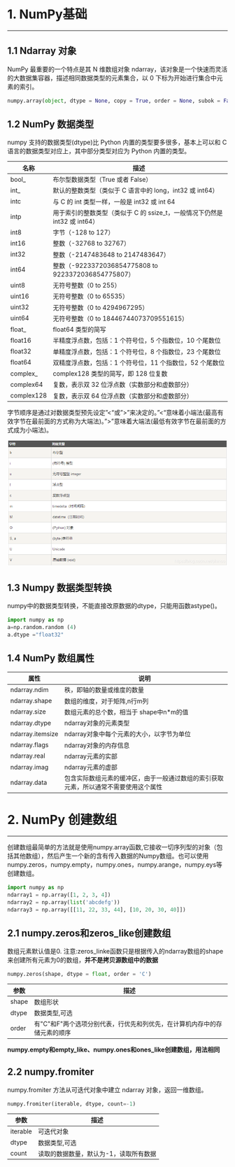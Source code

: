 # 1. NumPy基础

---

## 1.1 Ndarray 对象

NumPy 最重要的一个特点是其 N 维数组对象 ndarray，该对象是一个快速而灵活的大数据集容器，描述相同数据类型的元素集合，以 0 下标为开始进行集合中元素的索引。

```python
numpy.array(object, dtype = None, copy = True, order = None, subok = False, ndmin = 0)
```

## 1.2 NumPy 数据类型

numpy 支持的数据类型(dtype)比 Python 内置的类型要多很多，基本上可以和 C 语言的数据类型对应上，其中部分类型对应为 Python 内置的类型。

| 名称 | 描述 |
|--|--|
| bool_  | 布尔型数据类型（True 或者 False） |
| int_ | 默认的整数类型（类似于 C 语言中的 long，int32 或 int64） |
| intc  |与 C 的 int 类型一样，一般是 int32 或 int 64 |
| intp  |用于索引的整数类型（类似于 C 的 ssize_t，一般情况下仍然是 int32 或 int64） |
| int8  |字节（-128 to 127） |
| int16  |整数（-32768 to 32767） |
| int32 | 整数（-2147483648 to 2147483647） |
| int64 | 整数（-9223372036854775808 to 9223372036854775807） |
| uint8 | 无符号整数（0 to 255） |
| uint16 | 无符号整数（0 to 65535） |
| uint32 | 无符号整数（0 to 4294967295） |
| uint64 | 无符号整数（0 to 18446744073709551615） |
| float_  |float64 类型的简写 |
| float16 | 半精度浮点数，包括：1 个符号位，5 个指数位，10 个尾数位 |
| float32 | 单精度浮点数，包括：1 个符号位，8 个指数位，23 个尾数位 |
| float64 | 双精度浮点数，包括：1 个符号位，11 个指数位，52 个尾数位 |
| complex_ | complex128 类型的简写，即 128 位复数 |
| complex64 | 复数，表示双 32 位浮点数（实数部分和虚数部分） |
| complex128 | 复数，表示双 64 位浮点数（实数部分和虚数部分） |

字节顺序是通过对数据类型预先设定”<“或”>”来决定的。”<“意味着小端法(最高有效字节在最前面的方式称为大端法)。”>”意味着大端法(最低有效字节在最前面的方式成为小端法)。

![](../image/数据类型简称.png)

## 1.3 Numpy 数据类型转换

numpy中的数据类型转换，不能直接改原数据的dtype，只能用函数astype()。

```python
import numpy as np
a=np.random.random (4)
a.dtype ="float32"
```

## 1.4 NumPy 数组属性

|属性|说明|
|--|--|
|ndarray.ndim|秩，即轴的数量或维度的数量
|ndarray.shape|数组的维度，对于矩阵,n行m列
|ndarray.size|数组元素的总个数，相当于 shape中n*m的值
|ndarray.dtype|ndarray对象的元素类型
|ndarray.itemsize| ndarray对象中每个元素的大小，以字节为单位
|ndarray.flags|ndarray对象的内存信息
|ndarray.real|ndarray元素的实部
|ndarray.imag|ndarray元素的虚部
|ndarray.data|包含实际数组元素的缓冲区，由于一般通过数组的索引获取元素，所以通常不需要使用这个属性

# 2. NumPy 创建数组

---
创建数组最简单的方法就是使用numpy.array函数,它接收一切序列型的对象（包括其他数组），然后产生一个新的含有传入数据的Numpy数组。也可以使用numpy.zeros，numpy.empty，numpy.ones，numpy.arange，numpy.eys等创建数组。

```python
import numpy as np
ndarray1 = np.array([1, 2, 3, 4])
ndarray2 = np.array(list('abcdefg'))
ndarray3 = np.array([[11, 22, 33, 44], [10, 20, 30, 40]])
```

## 2.1 numpy.zeros和zeros_like创建数组

数组元素默认值是0. 注意:zeros_linke函数只是根据传入的ndarray数组的shape来创建所有元素为0的数组，**并不是拷贝源数组中的数据**

```python
numpy.zeros(shape, dtype = float, order = 'C')
```

|参数|描述
|--|--|
|shape|数组形状
|dtype|数据类型,可选
|order|有"C"和F"两个选项分别代表，行优先和列优先，在计算机内存中的存储元素的顺序

**numpy.empty和empty_like、numpy.ones和ones_like创建数组，用法相同**

## 2.2 numpy.fromiter

numpy.fromiter 方法从可迭代对象中建立 ndarray 对象，返回一维数组。

```python
numpy.fromiter(iterable, dtype, count=-1)
```

|参数|描述
|--|--|
|iterable|可迭代对象
|dtype|数据类型,可选
|count|读取的数据数量，默认为-1，读取所有数据
